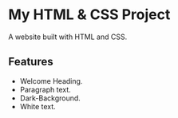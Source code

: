 # My HTML & CSS Project
A website built with HTML and CSS.

## Features
- Welcome Heading.
- Paragraph text.
- Dark-Background.
- White text.
